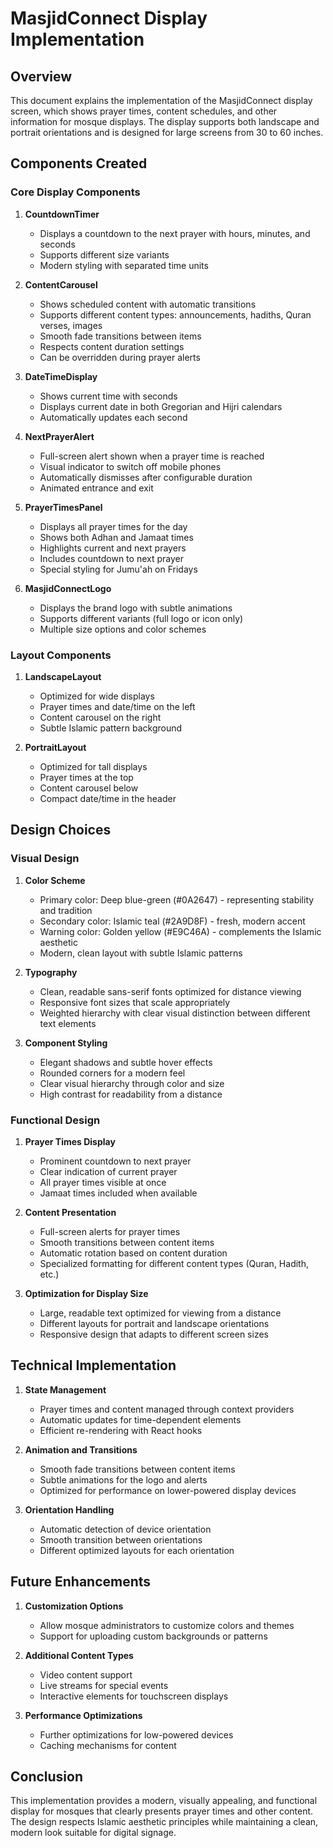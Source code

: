 # MasjidConnect Display Implementation

## Overview

This document explains the implementation of the MasjidConnect display screen, which shows prayer times, content schedules, and other information for mosque displays. The display supports both landscape and portrait orientations and is designed for large screens from 30 to 60 inches.

## Components Created

### Core Display Components

1. **CountdownTimer**
   - Displays a countdown to the next prayer with hours, minutes, and seconds
   - Supports different size variants
   - Modern styling with separated time units

2. **ContentCarousel**
   - Shows scheduled content with automatic transitions
   - Supports different content types: announcements, hadiths, Quran verses, images
   - Smooth fade transitions between items
   - Respects content duration settings
   - Can be overridden during prayer alerts

3. **DateTimeDisplay**
   - Shows current time with seconds
   - Displays current date in both Gregorian and Hijri calendars
   - Automatically updates each second

4. **NextPrayerAlert**
   - Full-screen alert shown when a prayer time is reached
   - Visual indicator to switch off mobile phones
   - Automatically dismisses after configurable duration
   - Animated entrance and exit

5. **PrayerTimesPanel**
   - Displays all prayer times for the day
   - Shows both Adhan and Jamaat times
   - Highlights current and next prayers
   - Includes countdown to next prayer
   - Special styling for Jumu'ah on Fridays

6. **MasjidConnectLogo**
   - Displays the brand logo with subtle animations
   - Supports different variants (full logo or icon only)
   - Multiple size options and color schemes

### Layout Components

1. **LandscapeLayout**
   - Optimized for wide displays
   - Prayer times and date/time on the left
   - Content carousel on the right
   - Subtle Islamic pattern background

2. **PortraitLayout**
   - Optimized for tall displays
   - Prayer times at the top
   - Content carousel below
   - Compact date/time in the header

## Design Choices

### Visual Design

1. **Color Scheme**
   - Primary color: Deep blue-green (#0A2647) - representing stability and tradition
   - Secondary color: Islamic teal (#2A9D8F) - fresh, modern accent
   - Warning color: Golden yellow (#E9C46A) - complements the Islamic aesthetic
   - Modern, clean layout with subtle Islamic patterns

2. **Typography**
   - Clean, readable sans-serif fonts optimized for distance viewing
   - Responsive font sizes that scale appropriately
   - Weighted hierarchy with clear visual distinction between different text elements

3. **Component Styling**
   - Elegant shadows and subtle hover effects
   - Rounded corners for a modern feel
   - Clear visual hierarchy through color and size
   - High contrast for readability from a distance

### Functional Design

1. **Prayer Times Display**
   - Prominent countdown to next prayer
   - Clear indication of current prayer
   - All prayer times visible at once
   - Jamaat times included when available

2. **Content Presentation**
   - Full-screen alerts for prayer times
   - Smooth transitions between content items
   - Automatic rotation based on content duration
   - Specialized formatting for different content types (Quran, Hadith, etc.)

3. **Optimization for Display Size**
   - Large, readable text optimized for viewing from a distance
   - Different layouts for portrait and landscape orientations
   - Responsive design that adapts to different screen sizes

## Technical Implementation

1. **State Management**
   - Prayer times and content managed through context providers
   - Automatic updates for time-dependent elements
   - Efficient re-rendering with React hooks

2. **Animation and Transitions**
   - Smooth fade transitions between content items
   - Subtle animations for the logo and alerts
   - Optimized for performance on lower-powered display devices

3. **Orientation Handling**
   - Automatic detection of device orientation
   - Smooth transition between orientations
   - Different optimized layouts for each orientation

## Future Enhancements

1. **Customization Options**
   - Allow mosque administrators to customize colors and themes
   - Support for uploading custom backgrounds or patterns

2. **Additional Content Types**
   - Video content support
   - Live streams for special events
   - Interactive elements for touchscreen displays

3. **Performance Optimizations**
   - Further optimizations for low-powered devices
   - Caching mechanisms for content

## Conclusion

This implementation provides a modern, visually appealing, and functional display for mosques that clearly presents prayer times and other content. The design respects Islamic aesthetic principles while maintaining a clean, modern look suitable for digital signage. 